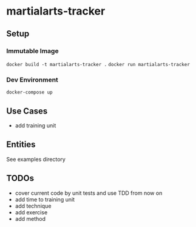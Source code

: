 # martialarts-tracker

## Setup

### Immutable Image
`docker build -t martialarts-tracker .`
`docker run martialarts-tracker`

### Dev Environment
`docker-compose up`

## Use Cases
-   add training unit

## Entities
See examples directory


## TODOs
 - cover current code by unit tests and use TDD from now on
 - add time to training unit
 - add technique
 - add exercise
 - add method
